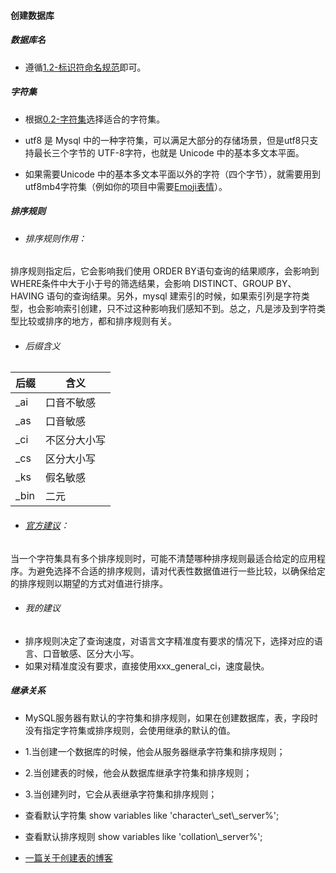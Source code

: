 #### 创建数据库

##### 数据库名
- 遵循[1.2-标识符命名规范](Lession1/1.2-标识符命名规范.md)即可。

##### 字符集
- 根据[0.2-字符集](Lession0/0.2-字符集.md)选择适合的字符集。

- utf8 是 Mysql 中的一种字符集，可以满足大部分的存储场景，但是utf8只支持最长三个字节的 UTF-8字符，也就是 Unicode 中的基本多文本平面。

- 如果需要Unicode 中的基本多文本平面以外的字符（四个字节），就需要用到utf8mb4字符集（例如你的项目中需要[Emoji表情](https://en.wikipedia.org/wiki/Emoji)）。

##### 排序规则
- ###### 排序规则作用：
排序规则指定后，它会影响我们使用 ORDER BY语句查询的结果顺序，会影响到 WHERE条件中大于小于号的筛选结果，会影响 DISTINCT、GROUP BY、HAVING 语句的查询结果。另外，mysql 建索引的时候，如果索引列是字符类型，也会影响索引创建，只不过这种影响我们感知不到。总之，凡是涉及到字符类型比较或排序的地方，都和排序规则有关。


- ###### 后缀含义
| 后缀 | 含义 |
|------|------|
| _ai	| 口音不敏感|
| _as	| 口音敏感|
| _ci	| 不区分大小写|
| _cs	| 区分大小写|
| _ks	| 假名敏感|
| _bin|二元|


- ###### [官方建议](https://dev.mysql.com/doc/refman/8.0/en/charset-mysql.html)：
当一个字符集具有多个排序规则时，可能不清楚哪种排序规则最适合给定的应用程序。为避免选择不合适的排序规则，请对代表性数据值进行一些比较，以确保给定的排序规则以期望的方式对值进行排序。
- ###### 我的建议
 - 排序规则决定了查询速度，对语言文字精准度有要求的情况下，选择对应的语言、口音敏感、区分大小写。
 - 如果对精准度没有要求，直接使用xxx_general_ci，速度最快。


##### 继承关系
- MySQL服务器有默认的字符集和排序规则，如果在创建数据库，表，字段时没有指定字符集或排序规则，会使用继承的默认的值。
 - 1.当创建一个数据库的时候，他会从服务器继承字符集和排序规则；
 - 2.当创建表的时候，他会从数据库继承字符集和排序规则；
 - 3.当创建列时，它会从表继承字符集和排序规则；
- 查看默认字符集
    show variables like 'character\\_set\\_server%';
- 查看默认排序规则
    show variables like 'collation\\_server%';


- [一篇关于创建表的博客](https://www.cnblogs.com/kerrycode/p/11170266.html)

